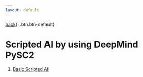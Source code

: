 ```yaml
---
layout: default
---
```

[back](../sc2ai){: .btn.btn-default}

# Scripted AI by using DeepMind PySC2

1. [Basic Scripted AI](./marineRushBot)


